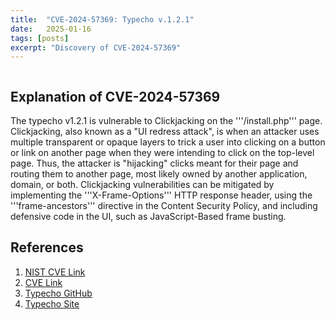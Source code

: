 ```yaml
---
title:  "CVE-2024-57369: Typecho v.1.2.1"
date:   2025-01-16
tags: [posts]
excerpt: "Discovery of CVE-2024-57369"
---
```


<img src="{{ site.url }}{{ site.baseurl }}/images/CVE-2024-57369-Typecho-Home.JPG" alt="">

Explanation of CVE-2024-57369
---

The typecho v1.2.1 is vulnerable to Clickjacking on the '''/install.php''' page. Clickjacking, also known as a "UI redress attack", is when an attacker uses multiple transparent or opaque layers to trick a user into clicking on a button or link on another page when they were intending to click on the top-level page. Thus, the attacker is "hijacking" clicks meant for their page and routing them to another page, most likely owned by another application, domain, or both. Clickjacking vulnerabilities can be mitigated by implementing the '''X-Frame-Options''' HTTP response header, using the '''frame-ancestors''' directive in the Content Security Policy, and including defensive code in the UI, such as JavaScript-Based frame busting. 



References
---
1. [NIST CVE Link](https://nvd.nist.gov/vuln/detail/CVE-2024-57369)
2. [CVE Link](https://www.cve.org/CVERecord?id=CVE-2024-57369)
3. [Typecho GitHub](https://github.com/typecho/typecho)
4. [Typecho Site](https://typecho.org/)
